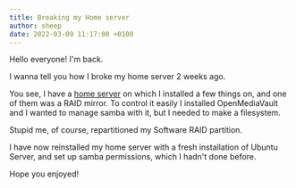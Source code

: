 ```yaml
---
title: Breaking my Home server
author: sheep
date: 2022-03-09 11:17:00 +0100
---
```


Hello everyone! I'm back.

I wanna tell you how I broke my home server 2 weeks ago.

You see, I have a [home server]() on which I installed a few things on, and one of them was a RAID mirror. To control it easily I installed OpenMediaVault and I wanted to manage samba with it, but I needed to make a filesystem.

Stupid me, of course, repartitioned my Software RAID partition.

I have now reinstalled my home server with a fresh installation of Ubuntu Server, and set up samba permissions, which I hadn't done before.

Hope you enjoyed!

